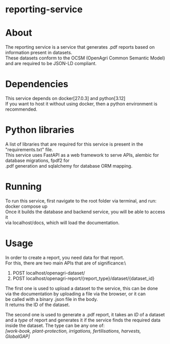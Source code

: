 # reporting-service

# About

The reporting service is a service that generates .pdf reports based on information present in datasets.\
These datasets conform to the OCSM (OpenAgri Common Semantic Model) and are required to be JSON-LD compliant.

# Dependencies
This service depends on docker[27.0.3] and python[3.12]\
If you want to host it without using docker, then a python environment is recommended.

# Python libraries
A list of libraries that are required for this service is present in the "requirements.txt" file.\
This service uses FastAPI as a web framework to serve APIs, alembic for database migrations, fpdf2 for\
.pdf generation and sqlalchemy for database ORM mapping.

# Running
To run this service, first navigate to the root folder via terminal, and run:\
docker compose up\
Once it builds the database and backend service, you will be able to access it\
via localhost/docs, which will load the documentation.

# Usage
In order to create a report, you need data for that report.\
For this, there are two main APIs that are of significance:\
1. POST localhost/openagri-dataset/
2. POST localhost/openagri-report/{report_type}/dataset/{dataset_id}

The first one is used to upload a dataset to the service, this can be done\
via the documentation by uploading a file via the browser, or it can\
be called with a binary .json file in the body.\
It returns the ID of the dataset.

The second one is used to generate a .pdf report, it takes an *ID* of a dataset\
and a *type* of report and generates it if the service finds the required data\
inside the dataset.
The type can be any one of:\
*[work-book, plant-protection, irrigations, fertilisations, harvests, GlobalGAP]*